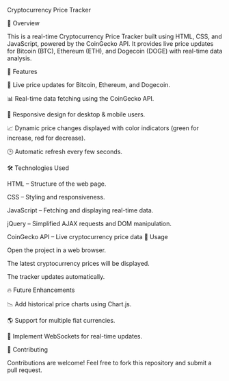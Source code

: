 Cryptocurrency Price Tracker

🚀 Overview

This is a real-time Cryptocurrency Price Tracker built using HTML, CSS, and JavaScript, powered by the CoinGecko API. It provides live price updates for Bitcoin (BTC), Ethereum (ETH), and Dogecoin (DOGE) with real-time data analysis.

📌 Features

🔄 Live price updates for Bitcoin, Ethereum, and Dogecoin.

📊 Real-time data fetching using the CoinGecko API.

🎨 Responsive design for desktop & mobile users.

📈 Dynamic price changes displayed with color indicators (green for increase, red for decrease).

🕒 Automatic refresh every few seconds.

🛠️ Technologies Used

HTML – Structure of the web page.

CSS – Styling and responsiveness.

JavaScript – Fetching and displaying real-time data.

jQuery – Simplified AJAX requests and DOM manipulation.

CoinGecko API – Live cryptocurrency price data
🎯 Usage

Open the project in a web browser.

The latest cryptocurrency prices will be displayed.

The tracker updates automatically.

🔥 Future Enhancements

📉 Add historical price charts using Chart.js.

🌎 Support for multiple fiat currencies.

📡 Implement WebSockets for real-time updates.

🤝 Contributing

Contributions are welcome! Feel free to fork this repository and submit a pull request.
